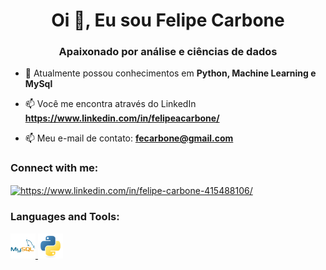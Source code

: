 <h1 align="center">Oi 👋, Eu sou Felipe Carbone</h1>
<h3 align="center">Apaixonado por análise e ciências de dados</h3>

- 🌱 Atualmente possou conhecimentos em **Python, Machine Learning e MySql**

- 📫 Você me encontra através do LinkedIn **https://www.linkedin.com/in/felipeacarbone/**
- 📫 Meu e-mail de contato: **fecarbone@gmail.com**

<h3 align="left">Connect with me:</h3>
<p align="left">
<a href="https://www.linkedin.com/in/felipeacarbone/" target="blank"><img align="center" src="https://raw.githubusercontent.com/rahuldkjain/github-profile-readme-generator/master/src/images/icons/Social/linked-in-alt.svg" alt="https://www.linkedin.com/in/felipe-carbone-415488106/" height="30" width="40" /></a>
</p>

<h3 align="left">Languages and Tools:</h3>
<p align="left"> <a href="https://www.mysql.com/" target="_blank" rel="noreferrer"> <img src="https://raw.githubusercontent.com/devicons/devicon/master/icons/mysql/mysql-original-wordmark.svg" alt="mysql" width="40" height="40"/> </a> <a href="https://www.python.org" target="_blank" rel="noreferrer"> <img src="https://raw.githubusercontent.com/devicons/devicon/master/icons/python/python-original.svg" alt="python" width="40" height="40"/> </a> </p>





<!---
- 👋 Hi, I’m @FelipeACarbone
- 👀 I’m interested in ...
- 🌱 I’m currently learning ...
- 💞️ I’m looking to collaborate on ...
- 📫 How to reach me ...


FelipeACarbone/FelipeACarbone is a ✨ special ✨ repository because its `README.md` (this file) appears on your GitHub profile.
You can click the Preview link to take a look at your changes.
--->
